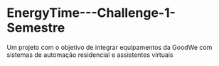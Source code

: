 # EnergyTime---Challenge-1-Semestre
Um projeto com o objetivo de integrar equipamentos da GoodWe com sistemas de automação residencial e assistentes virtuais
